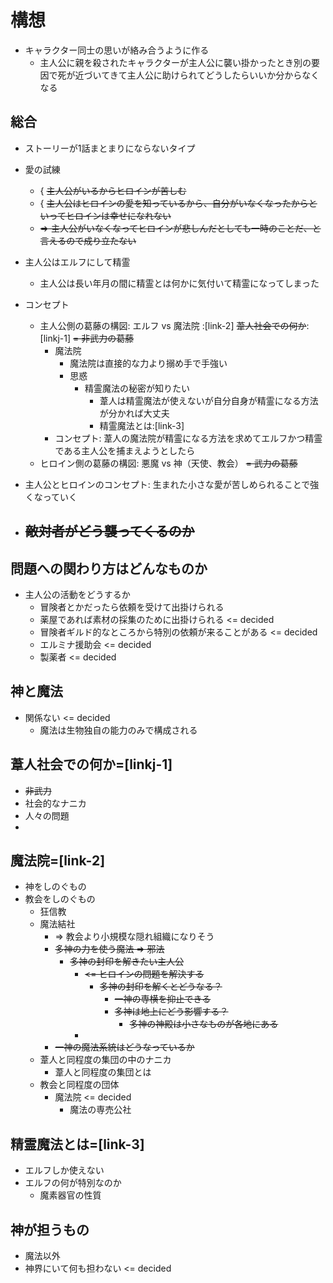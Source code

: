 # 構想

- キャラクター同士の思いが絡み合うように作る
  - 主人公に親を殺されたキャラクターが主人公に襲い掛かったとき別の要因で死が近づいてきて主人公に助けられてどうしたらいいか分からなくなる

## 総合

- ストーリーが1話まとまりにならないタイプ
- 愛の試練
  - { ~~主人公がいるからヒロインが苦しむ~~
  - { ~~主人公はヒロインの愛を知っているから、自分がいなくなったからといってヒロインは幸せになれない~~
  - ~~=> 主人公がいなくなってヒロインが悲しんだとしても一時のことだ、と言えるので成り立たない~~
- 主人公はエルフにして精霊
  - 主人公は長い年月の間に精霊とは何かに気付いて精霊になってしまった
- コンセプト
  - 主人公側の葛藤の構図: エルフ vs 魔法院 :[link-2] ~~葦人社会での何か~~:[linkj-1] ~~= 非武力の葛藤~~
    - 魔法院
      - 魔法院は直接的な力より搦め手で手強い
      - 思惑
        - 精霊魔法の秘密が知りたい
          - 葦人は精霊魔法が使えないが自分自身が精霊になる方法が分かれば大丈夫
          - 精霊魔法とは:[link-3]
    - コンセプト: 葦人の魔法院が精霊になる方法を求めてエルフかつ精霊である主人公を捕まえようとしたら
  - ヒロイン側の葛藤の構図: 悪魔 vs 神（天使、教会） ~~= 武力の葛藤~~
- 主人公とヒロインのコンセプト: 生まれた小さな愛が苦しめられることで強くなっていく

- ~~敵対者がどう襲ってくるのか~~
  - 

## 問題への関わり方はどんなものか

- 主人公の活動をどうするか
  - 冒険者とかだったら依頼を受けて出掛けられる
  - 薬屋であれば素材の採集のために出掛けられる <= decided
  - 冒険者ギルド的なところから特別の依頼が来ることがある <= decided
  - エルミナ援助会 <= decided
  - 製薬者 <= decided

## 神と魔法

- 関係ない <= decided
  - 魔法は生物独自の能力のみで構成される

## 葦人社会での何か=[linkj-1]

- ~~非武力~~
- 社会的なナニカ
- 人々の問題
- 

## 魔法院=[link-2]

- 神をしのぐもの
- 教会をしのぐもの
  - 狂信教
  - 魔法結社
    - => 教会より小規模な隠れ組織になりそう
    - ~~多神の力を使う魔法 => 邪法~~
      - ~~多神の封印を解きたい主人公~~
        - ~~<= ヒロインの問題を解決する~~
          - ~~多神の封印を解くとどうなる？~~
            - ~~一神の専横を抑止できる~~
            - ~~多神は地上にどう影響する？~~
              - ~~多神の神殿は小さなものが各地にある~~
        - 
    - ~~一神の魔法系統はどうなっているか~~
  - 葦人と同程度の集団の中のナニカ
    - 葦人と同程度の集団とは
  - 教会と同程度の団体
    - 魔法院 <= decided
      - 魔法の専売公社

## 精霊魔法とは=[link-3]

- エルフしか使えない
- エルフの何が特別なのか
  - 魔素器官の性質

## 神が担うもの

- 魔法以外
- 神界にいて何も担わない <= decided
